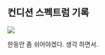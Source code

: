 ## 컨디션 스펙트럼 기록

<img src="https://github.com/BanBanMapMaker/BanBanMapMaker/assets/101504006/e20a321f-1983-45f2-a409-91e1738140ca">

한동안 좀 쉬어야겠다. 생각 하면서.
